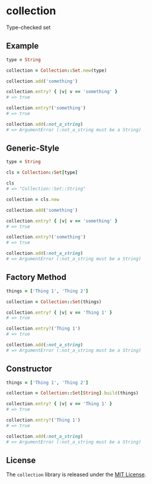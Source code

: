 # collection

Type-checked set

## Example

``` ruby
type = String

collection = Collection::Set.new(type)

collection.add('something')

collection.entry? { |v| v == 'something' }
# => true

collection.entry?('something')
# => true

collection.add(:not_a_string)
# => ArgumentError (:not_a_string must be a String)
```

## Generic-Style

``` ruby
type = String

cls = Collection::Set[type]

cls
# => "Collection::Set::String"

collection = cls.new

collection.add('something')

collection.entry? { |v| v == 'something' }
# => true

collection.entry?('something')
# => true

collection.add(:not_a_string)
# => ArgumentError (:not_a_string must be a String)
```

## Factory Method

``` ruby
things = ['Thing 1', 'Thing 2']

collection = Collection::Set(things)

collection.entry? { |v| v == 'Thing 1' }
# => true

collection.entry?('Thing 1')
# => true

collection.add(:not_a_string)
# => ArgumentError (:not_a_string must be a String)
```

## Constructor

``` ruby
things = ['Thing 1', 'Thing 2']

collection = Collection::Set[String].build(things)

collection.entry? { |v| v == 'Thing 1' }
# => true

collection.entry?('Thing 1')
# => true

collection.add(:not_a_string)
# => ArgumentError (:not_a_string must be a String)
```

## License

The `collection` library is released under the [MIT License](https://github.com/eventide-project/collection/blob/master/MIT-License.txt).
